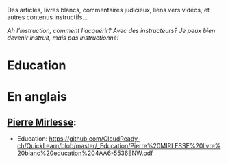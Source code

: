 Des articles, livres blancs, commentaires judicieux, liens vers vidéos, et autres contenus instructifs...

*Ah l'instruction, comment l'acquérir? Avec des instructeurs? Je peux bien devenir instruit, mais pas instructionné!*

# Education

# En anglais
## [Pierre Mirlesse](https://www.linkedin.com/in/pierremirlesse): 
* Education: https://github.com/CloudReady-ch/QuickLearn/blob/master/_Education/Pierre%20MIRLESSE%20livre%20blanc%20education%204AA6-5536ENW.pdf
